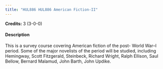```yaml
---
title: "HUL886 HUL886 American Fiction-II"
---
```

**Credits:** 3 (3-0-0)

#### Description
This is a survey course covering American fiction of the post- World War–I period. Some of the major novelists of the period will be studied, including Hemingway, Scott Fitzgerald, Steinbeck, Richard Wright, Ralph Ellison, Saul Bellow, Bernard Malamud, John Barth, John Updike.